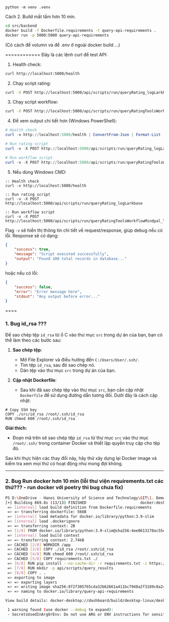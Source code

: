 `python -m venv .venv`

Cách 2. Build mất tầm hơn 10 min. 
```bash
cd src/backend
docker build -f Dockerfile.requirements -t query-api-requirements .              
docker run -p 5000:5000 query-api-requirements
```
(Có cách để volumn và để .env ở ngoài docker build ...)

============
Đây là các lệnh curl để test API:

1. Health check:
````bash
curl http://localhost:5000/health
````

2. Chạy script rating:
````bash
curl -X POST http://localhost:5000/api/scripts/run/queryRating_logLarkbase
````

3. Chạy script workflow:
````bash
curl -X POST http://localhost:5000/api/scripts/run/queryRatingToolsWorkflowMindpal_logLarkbase
````

4. Để xem output chi tiết hơn (Windows PowerShell):
````powershell
# Health check
curl -v http://localhost:5000/health | ConvertFrom-Json | Format-List

# Run rating script
curl -v -X POST http://localhost:5000/api/scripts/run/queryRating_logLarkbase | ConvertFrom-Json | Format-List

# Run workflow script
curl -v -X POST http://localhost:5000/api/scripts/run/queryRatingToolsWorkflowMindpal_logLarkbase | ConvertFrom-Json | Format-List
````

5. Nếu dùng Windows CMD:
````batch
:: Health check
curl -v http://localhost:5000/health

:: Run rating script
curl -v -X POST http://localhost:5000/api/scripts/run/queryRating_logLarkbase

:: Run workflow script
curl -v -X POST http://localhost:5000/api/scripts/run/queryRatingToolsWorkflowMindpal_logLarkbase
````

Flag `-v` sẽ hiển thị thông tin chi tiết về request/response, giúp debug nếu có lỗi. Response sẽ có dạng:
```json
{
    "success": true,
    "message": "Script executed successfully",
    "output": "Found 100 total records in database..."
}
```

hoặc nếu có lỗi:
```json
{
    "success": false,
    "error": "Error message here",
    "stdout": "Any output before error..."
}
```

====

### 1. Bug id_rsa ??? 

Để sao chép tệp `id_rsa` từ ổ C vào thư mục `src` trong dự án của bạn, bạn có thể làm theo các bước sau:

1. **Sao chép tệp**:
   - Mở File Explorer và điều hướng đến `C:/Users/User/.ssh/`.
   - Tìm tệp `id_rsa`, sau đó sao chép nó.
   - Dán tệp vào thư mục `src` trong dự án của bạn.

2. **Cập nhật Dockerfile**:
   - Sau khi đã sao chép tệp vào thư mục `src`, bạn cần cập nhật `Dockerfile` để sử dụng đường dẫn tương đối. Dưới đây là cách cập nhật:

```dockerfile:src/backend/Dockerfile
# Copy SSH key
COPY ./src/id_rsa /root/.ssh/id_rsa
RUN chmod 600 /root/.ssh/id_rsa
```

**Giải thích:**
- Đoạn mã trên sẽ sao chép tệp `id_rsa` từ thư mục `src` vào thư mục `/root/.ssh/` trong container Docker và thiết lập quyền truy cập cho tệp đó.

Sau khi thực hiện các thay đổi này, hãy thử xây dựng lại Docker image và kiểm tra xem mọi thứ có hoạt động như mong đợi không.


---

### 2. Bug Run docker hơn 10 min (lỗi thư viện requirements.txt các thứ??? - run docker với poetry thì bug chưa fix)

```bash
PS D:\OneDrive - Hanoi University of Science and Technology\GIT\1. Demo\BasicTasks_PreProcessingTools\queryPostgreSQLDBeaver_log2Larkbase_DIFY\src\backend> docker build -f Dockerfile.requirements -t query-api-requirements .
[+] Building 869.8s (13/13) FINISHED                        docker:desktop-linux
 => [internal] load build definition from Dockerfile.requirements           0.0s
 => => transferring dockerfile: 566B                                        0.0s 
 => [internal] load metadata for docker.io/library/python:3.9-slim          1.3s 
 => [internal] load .dockerignore                                           0.0s
 => => transferring context: 2B                                             0.0s 
 => [1/8] FROM docker.io/library/python:3.9-slim@sha256:4ee0613170ac55ebc6  0.0s 
 => [internal] load build context                                           0.0s 
 => => transferring context: 2.74kB                                         0.0s 
 => CACHED [2/8] WORKDIR /app                                               0.0s 
 => CACHED [3/8] COPY ./id_rsa /root/.ssh/id_rsa                            0.0s 
 => CACHED [4/8] RUN chmod 600 /root/.ssh/id_rsa                            0.0s 
 => CACHED [5/8] COPY requirements.txt ./                                   0.0s 
 => [6/8] RUN pip install --no-cache-dir -r requirements.txt -i https://  866.3s 
 => [7/8] RUN mkdir -p api/scripts/query_results                            0.4s
 => [8/8] COPY . .                                                          0.1s
 => exporting to image                                                      1.5s
 => => exporting layers                                                     1.5s
 => => writing image sha256:8f2f305765cda32b62661a411bc7948a2f3189c8a24d17  0.0s 
 => => naming to docker.io/library/query-api-requirements                   0.0s 

View build details: docker-desktop://dashboard/build/desktop-linux/desktop-linux/u31nkq43sm8cz96jotfys5s7w

 1 warning found (use docker --debug to expand):
 - SecretsUsedInArgOrEnv: Do not use ARG or ENV instructions for sensitive data (ENV "SSH_KEY_PATH") (line 10)
```
